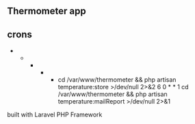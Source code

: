 ## Thermometer app

## crons
* * * * * cd /var/www/thermometer && php artisan temperature:store >/dev/null 2>&2
6 0 * * 1 cd /var/www/thermometer && php artisan temperature:mailReport >/dev/null 2>&1

built with Laravel PHP Framework